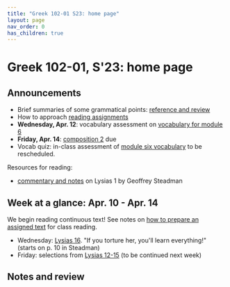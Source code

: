```yaml
---
title: "Greek 102-01 S23: home page"
layout: page
nav_order: 0
has_children: true
---
```




# Greek 102-01, S'23: home page


## Announcements

- Brief summaries of some grammatical points:  [reference and review](./reference/)
- How to approach [reading assignments](./assignments/reading-how-to/)
- **Wednesday, Apr. 12**: vocabulary assessment on [vocabulary for module 6](https://hellenike.github.io/textbook/review/module6-review/vocabulary/)
- **Friday, Apr. 14**: [composition 2](https://hellenike.github.io/textbook/practice/module5/portfolio/composition/) due
- Vocab quiz: in-class assessment of [module six vocabulary](https://hellenike.github.io/textbook/review/module6-review/vocabulary/) to be rescheduled.



Resources for reading:

- [commentary and notes](./lysiascrito-24aug17w.pdf) on Lysias 1 by Geoffrey Steadman




## Week at a glance:  Apr. 10 - Apr. 14

We begin reading continuous text!  See notes on [how to prepare an assigned text](./assignments/reading-how-to/) for class reading.



- Wednesday: [Lysias 16](./lysias1/reader/1.16.html). "If you torture her, you'll learn everything!" (starts on p. 10 in Steadman)
- Friday: selections from [Lysias 12-15](./lysias1/reader/1.12.html) (to be continued next week)


## Notes and review
